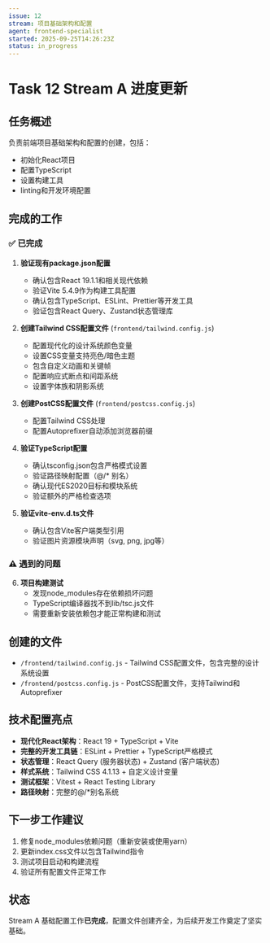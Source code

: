 ```yaml
---
issue: 12
stream: 项目基础架构和配置
agent: frontend-specialist
started: 2025-09-25T14:26:23Z
status: in_progress
---
```


# Task 12 Stream A 进度更新

## 任务概述
负责前端项目基础架构和配置的创建，包括：
- 初始化React项目
- 配置TypeScript
- 设置构建工具
- linting和开发环境配置

## 完成的工作

### ✅ 已完成
1. **验证现有package.json配置**
   - 确认包含React 19.1.1和相关现代依赖
   - 验证Vite 5.4.9作为构建工具配置
   - 确认包含TypeScript、ESLint、Prettier等开发工具
   - 验证包含React Query、Zustand状态管理库

2. **创建Tailwind CSS配置文件** (`frontend/tailwind.config.js`)
   - 配置现代化的设计系统颜色变量
   - 设置CSS变量支持亮色/暗色主题
   - 包含自定义动画和关键帧
   - 配置响应式断点和间距系统
   - 设置字体族和阴影系统

3. **创建PostCSS配置文件** (`frontend/postcss.config.js`)
   - 配置Tailwind CSS处理
   - 配置Autoprefixer自动添加浏览器前缀

4. **验证TypeScript配置**
   - 确认tsconfig.json包含严格模式设置
   - 验证路径映射配置（@/* 别名）
   - 确认现代ES2020目标和模块系统
   - 验证额外的严格检查选项

5. **验证vite-env.d.ts文件**
   - 确认包含Vite客户端类型引用
   - 验证图片资源模块声明（svg, png, jpg等）

### ⚠️ 遇到的问题
6. **项目构建测试**
   - 发现node_modules存在依赖损坏问题
   - TypeScript编译器找不到lib/tsc.js文件
   - 需要重新安装依赖包才能正常构建和测试

## 创建的文件
- `/frontend/tailwind.config.js` - Tailwind CSS配置文件，包含完整的设计系统设置
- `/frontend/postcss.config.js` - PostCSS配置文件，支持Tailwind和Autoprefixer

## 技术配置亮点
- **现代化React架构**：React 19 + TypeScript + Vite
- **完整的开发工具链**：ESLint + Prettier + TypeScript严格模式
- **状态管理**：React Query (服务器状态) + Zustand (客户端状态)
- **样式系统**：Tailwind CSS 4.1.13 + 自定义设计变量
- **测试框架**：Vitest + React Testing Library
- **路径映射**：完整的@/*别名系统

## 下一步工作建议
1. 修复node_modules依赖问题（重新安装或使用yarn）
2. 更新index.css文件以包含Tailwind指令
3. 测试项目启动和构建流程
4. 验证所有配置文件正常工作

## 状态
Stream A 基础配置工作**已完成**，配置文件创建齐全，为后续开发工作奠定了坚实基础。